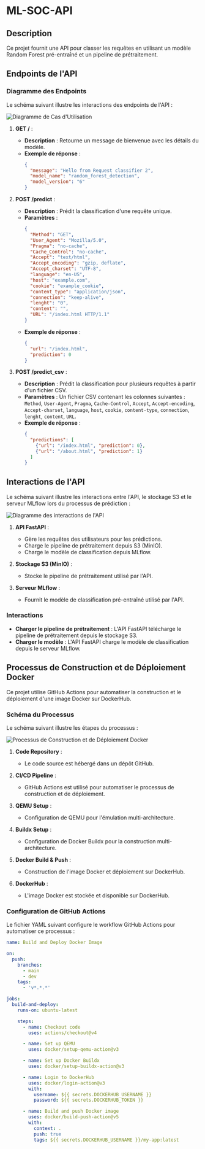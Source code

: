 # ML-SOC-API

## Description
Ce projet fournit une API pour classer les requêtes en utilisant un modèle Random Forest pré-entraîné et un pipeline de prétraitement.

## Endpoints de l'API

### Diagramme des Endpoints

Le schéma suivant illustre les interactions des endpoints de l'API :

![Diagramme de Cas d'Utilisation](documentation/Diagramme-de-Cas-d-Utilisation.png)

1. **GET /** :
   - **Description** : Retourne un message de bienvenue avec les détails du modèle.
   - **Exemple de réponse** :
     ```json
     {
       "message": "Hello from Request classifier 2",
       "model_name": "random_forest_detection",
       "model_version": "6"
     }
     ```

2. **POST /predict** :
   - **Description** : Prédit la classification d'une requête unique.
   - **Paramètres** :
     ```json
     {
       "Method": "GET",
       "User_Agent": "Mozilla/5.0",
       "Pragma": "no-cache",
       "Cache_Control": "no-cache",
       "Accept": "text/html",
       "Accept_encoding": "gzip, deflate",
       "Accept_charset": "UTF-8",
       "language": "en-US",
       "host": "example.com",
       "cookie": "example_cookie",
       "content_type": "application/json",
       "connection": "keep-alive",
       "lenght": "0",
       "content": "",
       "URL": "/index.html HTTP/1.1"
     }
     ```
   - **Exemple de réponse** :
     ```json
     {
       "url": "/index.html",
       "prediction": 0
     }
     ```

3. **POST /predict_csv** :
   - **Description** : Prédit la classification pour plusieurs requêtes à partir d'un fichier CSV.
   - **Paramètres** : Un fichier CSV contenant les colonnes suivantes : `Method`, `User-Agent`, `Pragma`, `Cache-Control`, `Accept`, `Accept-encoding`, `Accept-charset`, `language`, `host`, `cookie`, `content-type`, `connection`, `lenght`, `content`, `URL`.
   - **Exemple de réponse** :
     ```json
     {
       "predictions": [
         {"url": "/index.html", "prediction": 0},
         {"url": "/about.html", "prediction": 1}
       ]
     }
     ```




## Interactions de l'API

Le schéma suivant illustre les interactions entre l'API, le stockage S3 et le serveur MLflow lors du processus de prédiction :

![Diagramme des interactions de l'API](documentation/Interaction-between-API-S3-Storage-and-MLflow.png)

1. **API FastAPI** :
   - Gère les requêtes des utilisateurs pour les prédictions.
   - Charge le pipeline de prétraitement depuis S3 (MinIO).
   - Charge le modèle de classification depuis MLflow.

2. **Stockage S3 (MinIO)** :
   - Stocke le pipeline de prétraitement utilisé par l'API.

3. **Serveur MLflow** :
   - Fournit le modèle de classification pré-entraîné utilisé par l'API.

### Interactions

- **Charger le pipeline de prétraitement** : L'API FastAPI télécharge le pipeline de prétraitement depuis le stockage S3.
- **Charger le modèle** : L'API FastAPI charge le modèle de classification depuis le serveur MLflow.

## Processus de Construction et de Déploiement Docker

Ce projet utilise GitHub Actions pour automatiser la construction et le déploiement d'une image Docker sur DockerHub.

### Schéma du Processus

Le schéma suivant illustre les étapes du processus :

![Processus de Construction et de Déploiement Docker](documentation/pipeline_ci_cd_schema_expanded.png)

1. **Code Repository** :
   - Le code source est hébergé dans un dépôt GitHub.
   
2. **CI/CD Pipeline** :
   - GitHub Actions est utilisé pour automatiser le processus de construction et de déploiement.
   
3. **QEMU Setup** :
   - Configuration de QEMU pour l'émulation multi-architecture.

4. **Buildx Setup** :
   - Configuration de Docker Buildx pour la construction multi-architecture.
   
5. **Docker Build & Push** :
   - Construction de l'image Docker et déploiement sur DockerHub.

6. **DockerHub** :
   - L'image Docker est stockée et disponible sur DockerHub.

### Configuration de GitHub Actions

Le fichier YAML suivant configure le workflow GitHub Actions pour automatiser ce processus :

```yaml
name: Build and Deploy Docker Image

on:
  push:
    branches:
      - main
      - dev
    tags:
      - 'v*.*.*'

jobs:
  build-and-deploy:
    runs-on: ubuntu-latest

    steps:
      - name: Checkout code
        uses: actions/checkout@v4

      - name: Set up QEMU
        uses: docker/setup-qemu-action@v3

      - name: Set up Docker Buildx
        uses: docker/setup-buildx-action@v3

      - name: Login to DockerHub
        uses: docker/login-action@v3
        with:
          username: ${{ secrets.DOCKERHUB_USERNAME }}
          password: ${{ secrets.DOCKERHUB_TOKEN }}

      - name: Build and push Docker image
        uses: docker/build-push-action@v5
        with:
          context: .
          push: true
          tags: ${{ secrets.DOCKERHUB_USERNAME }}/my-app:latest